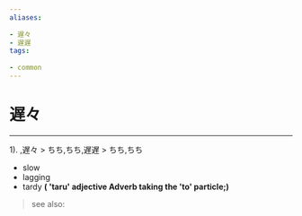 ```yaml
---
aliases:
    
- 遅々
- 遅遅
tags:
    
- common
---
```


# 遅々
---
1).
,遅々 > ちち,ちち,遅遅 > ちち,ちち

- slow
- lagging
- tardy
**( 'taru' adjective Adverb taking the 'to' particle;)**
> see also: 
            